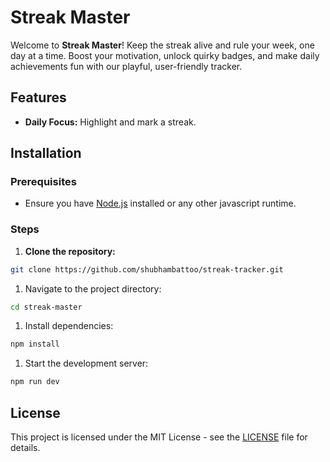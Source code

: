 # Streak Master

Welcome to **Streak Master**! Keep the streak alive and rule your week, one day at a time. Boost your motivation, unlock quirky badges, and make daily achievements fun with our playful, user-friendly tracker.

## Features

- **Daily Focus:** Highlight and mark a streak.

## Installation

### Prerequisites

- Ensure you have [Node.js](https://nodejs.org/) installed or any other javascript runtime.

### Steps

1. **Clone the repository:**

```sh
git clone https://github.com/shubhambattoo/streak-tracker.git
```

1. Navigate to the project directory:

```sh
cd streak-master
```

1. Install dependencies:

```sh
npm install
```

1. Start the development server:

```sh
npm run dev
```

## License

This project is licensed under the MIT License - see the [LICENSE](https://github.com/shubhambattoo/streak-tracker/blob/master/LICENSE) file for details.